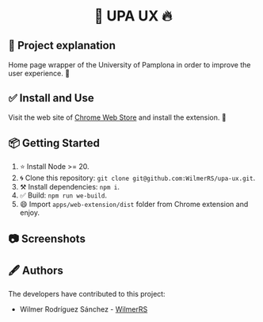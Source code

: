 
<h1 style="margin-top:10px;" align="center"> 🚀
  <strong> UPA UX </strong> 🔥
</h1>

## 🐧 Project explanation

Home page wrapper of the University of Pamplona in order to improve the user experience. 🌟

## ✅ Install and Use

Visit the web site of [Chrome Web Store](https://chromewebstore.google.com/detail/upa-ux/cbkhjckelimkbkmofdjjoekoimhgkkne?hl=es) and install the extension.  🚀

## 📦 Getting Started

1. ⭐️ Install Node >= 20.
2. 🌀 Clone this repository: `git clone git@github.com:WilmerRS/upa-ux.git`.
3. ⚒️ Install dependencies: `npm i`.
4. ✅ Build: `npm run we-build`.
5. 😄 Import `apps/web-extension/dist` folder from Chrome extension and enjoy.

## 📷 Screenshots

## 🖋️ Authors

The developers have contributed to this project:

* Wilmer Rodríguez Sánchez - [WilmerRS](https://github.com/WilmerRS)
